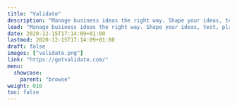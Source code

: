 ```yaml
---
title: "Validate"
description: "Manage business ideas the right way. Shape your ideas, test, plan, collaborate, and get organized — all in one tool."
lead: "Manage business ideas the right way. Shape your ideas, test, plan, collaborate, and get organized — all in one tool. Coming soon!"
date: 2020-12-15T17:14:09+01:00
lastmod: 2020-12-15T17:14:09+01:00
draft: false
images: ["validate.png"]
link: "https://getvalidate.com/"
menu:
  showcase:
    parent: "browse"
weight: 010
toc: false
---
```

